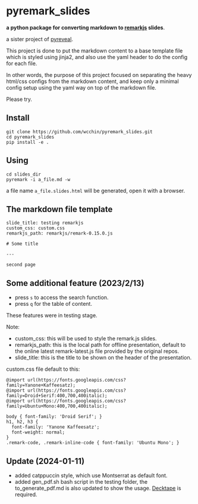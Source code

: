 
# pyremark_slides
**a python package for converting markdown to [remarkjs](https://github.com/gnab/remark) slides**.

a sister project of <a href="https://github.com/wcchin/pyreveal" target="_blank">pyreveal</a>. 

This project is done to put the markdown content to a base template file which is styled using jinja2, and also use the yaml header to do the config for each file. 

In other words, the purpose of this project focused on separating the heavy html/css configs from the markdown content, and keep only a minimal config setup using the yaml way on top of the markdown file. 

Please try.


## Install

    git clone https://github.com/wcchin/pyremark_slides.git
    cd pyremark_slides
    pip install -e .


## Using

    cd slides_dir
    pyremark -i a_file.md -w

a file name `a_file.slides.html` will be generated, open it with a browser.


## The markdown file template


    slide_title: testing remarkjs
    custom_css: custom.css
    remarkjs_path: remarkjs/remark-0.15.0.js
    
    # Some title
    
    ---
    
    second page

## Some additional feature (2023/2/13)

- press `s` to access the search function. 
- press `q` for the table of content.  

These features were in testing stage. 

Note:

- custom_css: this will be used to style the remark.js slides. 
- remarkjs_path: this is the local path for offline presentation, default to the online latest remark-latest.js file provided by the original repos. 
- slide_title: this is the title to be shown on the header of the presentation. 


custom.css file default to this:

    @import url(https://fonts.googleapis.com/css?family=Yanone+Kaffeesatz);
    @import url(https://fonts.googleapis.com/css?family=Droid+Serif:400,700,400italic);
    @import url(https://fonts.googleapis.com/css?family=Ubuntu+Mono:400,700,400italic);
    
    body { font-family: 'Droid Serif'; }
    h1, h2, h3 {
      font-family: 'Yanone Kaffeesatz';
      font-weight: normal;
    }
    .remark-code, .remark-inline-code { font-family: 'Ubuntu Mono'; }



## Update (2024-01-11)

- added catppuccin style, which use Montserrat as default font. 
- added gen_pdf.sh bash script in the testing folder, the to_generate_pdf.md is also updated to show the usage. [Decktape](https://github.com/astefanutti/decktape) is required. 
